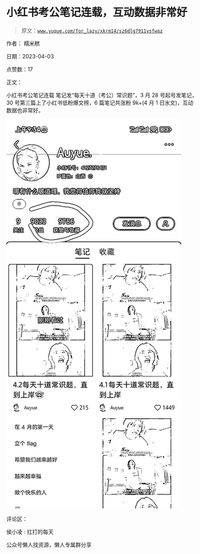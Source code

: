 # 小红书考公笔记连载，互动数据非常好

> 原文：[`www.yuque.com/for_lazy/xkrm14/sz6dlg7911ysfwqz`](https://www.yuque.com/for_lazy/xkrm14/sz6dlg7911ysfwqz)



作者： 糯米糕



日期：2023-04-03



点赞数：17

<ne-hole id="ub06c9dcd" data-lake-id="ub06c9dcd">

正文：



小红书考公笔记连载 笔记发“每天十道（考公）常识题”，3 月 28 号起号发笔记，30 号第三篇上了小红书低粉爆文榜，6 篇笔记共涨粉 9k+(4 月 1 日水文)，互动数据也非常好。



![](img/1315d48af20c1d9357ad70e1c4f58dd7.png)

<ne-hole id="u7e8e25a9" data-lake-id="u7e8e25a9">

评论区：



侯小凌 : 扛打的每天

<ne-hole id="u1aad90d0" data-lake-id="u1aad90d0">

公众号懒人找资源，懒人专属群分享

</ne-hole></ne-hole></ne-hole>